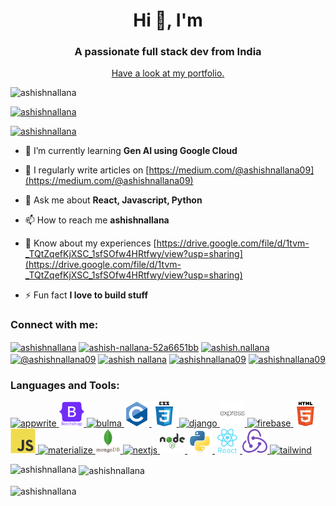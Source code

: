<h1 align="center">Hi 👋, I'm</h1>
<h3 align="center">A passionate full stack dev from India</h3>
<p align="center"><a href="https://ashishnallana.github.io/portfolio/" target="_blank" rel="noreferrer">Have a look at my portfolio.</a></p>

<p align="left"> <img src="https://komarev.com/ghpvc/?username=ashishnallana&label=Profile%20views&color=0e75b6&style=flat" alt="ashishnallana" /> </p>

<p align="left"> <a href="https://github.com/ryo-ma/github-profile-trophy"><img src="https://github-profile-trophy.vercel.app/?username=ashishnallana&theme=algolia"" alt="ashishnallana" /></a> </p>

<p align="left"> <a href="https://twitter.com/ashishnallana" target="blank"><img src="https://img.shields.io/twitter/follow/ashishnallana?logo=twitter&style=for-the-badge" alt="ashishnallana" /></a> </p>

- 🌱 I’m currently learning **Gen AI using Google Cloud**

- 📝 I regularly write articles on [https://medium.com/@ashishnallana09](https://medium.com/@ashishnallana09)

- 💬 Ask me about **React, Javascript, Python**

- 📫 How to reach me **ashishnallana**

- 📄 Know about my experiences [https://drive.google.com/file/d/1tvm-_TQtZqefKjXSC_1sfSOfw4HRtfwy/view?usp=sharing](https://drive.google.com/file/d/1tvm-_TQtZqefKjXSC_1sfSOfw4HRtfwy/view?usp=sharing)

- ⚡ Fun fact **I love to build stuff**

<h3 align="left">Connect with me:</h3>
<p align="left">
<a href="https://twitter.com/ashishnallana" target="blank"><img align="center" src="https://raw.githubusercontent.com/rahuldkjain/github-profile-readme-generator/master/src/images/icons/Social/twitter.svg" alt="ashishnallana" height="30" width="40" /></a>
<a href="https://linkedin.com/in/ashish-nallana-52a6651bb" target="blank"><img align="center" src="https://raw.githubusercontent.com/rahuldkjain/github-profile-readme-generator/master/src/images/icons/Social/linked-in-alt.svg" alt="ashish-nallana-52a6651bb" height="30" width="40" /></a>
<a href="https://instagram.com/ashish.nallana" target="blank"><img align="center" src="https://raw.githubusercontent.com/rahuldkjain/github-profile-readme-generator/master/src/images/icons/Social/instagram.svg" alt="ashish.nallana" height="30" width="40" /></a>
<a href="https://medium.com/@ashishnallana09" target="blank"><img align="center" src="https://raw.githubusercontent.com/rahuldkjain/github-profile-readme-generator/master/src/images/icons/Social/medium.svg" alt="@ashishnallana09" height="30" width="40" /></a>
<a href="https://www.youtube.com/c/ashish nallana" target="blank"><img align="center" src="https://raw.githubusercontent.com/rahuldkjain/github-profile-readme-generator/master/src/images/icons/Social/youtube.svg" alt="ashish nallana" height="30" width="40" /></a>
<a href="https://www.hackerrank.com/ashishnallana09" target="blank"><img align="center" src="https://raw.githubusercontent.com/rahuldkjain/github-profile-readme-generator/master/src/images/icons/Social/hackerrank.svg" alt="ashishnallana09" height="30" width="40" /></a>
<a href="https://www.leetcode.com/ashishnallana09" target="blank"><img align="center" src="https://raw.githubusercontent.com/rahuldkjain/github-profile-readme-generator/master/src/images/icons/Social/leet-code.svg" alt="ashishnallana09" height="30" width="40" /></a>
</p>

<h3 align="left">Languages and Tools:</h3>
<p align="left"> <a href="https://appwrite.io" target="_blank" rel="noreferrer"> <img src="https://www.vectorlogo.zone/logos/appwriteio/appwriteio-icon.svg" alt="appwrite" width="40" height="40"/> </a> <a href="https://getbootstrap.com" target="_blank" rel="noreferrer"> <img src="https://raw.githubusercontent.com/devicons/devicon/master/icons/bootstrap/bootstrap-plain-wordmark.svg" alt="bootstrap" width="40" height="40"/> </a> <a href="https://bulma.io/" target="_blank" rel="noreferrer"> <img src="https://raw.githubusercontent.com/gilbarbara/logos/804dc257b59e144eaca5bc6ffd16949752c6f789/logos/bulma.svg" alt="bulma" width="40" height="40"/> </a> <a href="https://www.cprogramming.com/" target="_blank" rel="noreferrer"> <img src="https://raw.githubusercontent.com/devicons/devicon/master/icons/c/c-original.svg" alt="c" width="40" height="40"/> </a> <a href="https://www.w3schools.com/css/" target="_blank" rel="noreferrer"> <img src="https://raw.githubusercontent.com/devicons/devicon/master/icons/css3/css3-original-wordmark.svg" alt="css3" width="40" height="40"/> </a> <a href="https://www.djangoproject.com/" target="_blank" rel="noreferrer"> <img src="https://cdn.worldvectorlogo.com/logos/django.svg" alt="django" width="40" height="40"/> </a> <a href="https://expressjs.com" target="_blank" rel="noreferrer"> <img src="https://raw.githubusercontent.com/devicons/devicon/master/icons/express/express-original-wordmark.svg" alt="express" width="40" height="40"/> </a> <a href="https://firebase.google.com/" target="_blank" rel="noreferrer"> <img src="https://www.vectorlogo.zone/logos/firebase/firebase-icon.svg" alt="firebase" width="40" height="40"/> </a> <a href="https://www.w3.org/html/" target="_blank" rel="noreferrer"> <img src="https://raw.githubusercontent.com/devicons/devicon/master/icons/html5/html5-original-wordmark.svg" alt="html5" width="40" height="40"/> </a> <a href="https://developer.mozilla.org/en-US/docs/Web/JavaScript" target="_blank" rel="noreferrer"> <img src="https://raw.githubusercontent.com/devicons/devicon/master/icons/javascript/javascript-original.svg" alt="javascript" width="40" height="40"/> </a> <a href="https://materializecss.com/" target="_blank" rel="noreferrer"> <img src="https://raw.githubusercontent.com/prplx/svg-logos/5585531d45d294869c4eaab4d7cf2e9c167710a9/svg/materialize.svg" alt="materialize" width="40" height="40"/> </a> <a href="https://www.mongodb.com/" target="_blank" rel="noreferrer"> <img src="https://raw.githubusercontent.com/devicons/devicon/master/icons/mongodb/mongodb-original-wordmark.svg" alt="mongodb" width="40" height="40"/> </a> <a href="https://nextjs.org/" target="_blank" rel="noreferrer"> <img src="https://cdn.worldvectorlogo.com/logos/nextjs-2.svg" alt="nextjs" width="40" height="40"/> </a> <a href="https://nodejs.org" target="_blank" rel="noreferrer"> <img src="https://raw.githubusercontent.com/devicons/devicon/master/icons/nodejs/nodejs-original-wordmark.svg" alt="nodejs" width="40" height="40"/> </a> <a href="https://www.python.org" target="_blank" rel="noreferrer"> <img src="https://raw.githubusercontent.com/devicons/devicon/master/icons/python/python-original.svg" alt="python" width="40" height="40"/> </a> <a href="https://reactjs.org/" target="_blank" rel="noreferrer"> <img src="https://raw.githubusercontent.com/devicons/devicon/master/icons/react/react-original-wordmark.svg" alt="react" width="40" height="40"/> </a> <a href="https://redux.js.org" target="_blank" rel="noreferrer"> <img src="https://raw.githubusercontent.com/devicons/devicon/master/icons/redux/redux-original.svg" alt="redux" width="40" height="40"/> </a> <a href="https://tailwindcss.com/" target="_blank" rel="noreferrer"> <img src="https://www.vectorlogo.zone/logos/tailwindcss/tailwindcss-icon.svg" alt="tailwind" width="40" height="40"/> </a> </p>

<p><img align="left" src="https://github-readme-stats.vercel.app/api/top-langs?username=ashishnallana&show_icons=true&locale=en&layout=compact&theme=algolia" alt="ashishnallana" /></p>

<p>&nbsp;<img align="center" src="https://github-readme-stats.vercel.app/api?username=ashishnallana&show_icons=true&locale=en&theme=algolia" alt="ashishnallana" /></p>

<p><img align="center" src="https://github-readme-streak-stats.herokuapp.com/?user=ashishnallana&theme=algolia" alt="ashishnallana" /></p>
